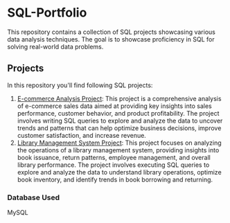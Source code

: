 # SQL-Portfolio
This repository contains a collection of SQL projects showcasing various data analysis techniques. The goal is to showcase proficiency in SQL for solving real-world data problems.
## Projects
In this repository you'll find following SQL projects:
1. [E-commerce Analysis Project](E-commerce-analysis): This project is a comprehensive analysis of e-commerce sales data aimed at providing key insights into sales performance, customer behavior, and product profitability. The project involves writing SQL queries to explore and analyze the data to uncover trends and patterns that can help optimize business decisions, improve customer satisfaction, and increase revenue.
2. [Library Management System Project](Library-Management-System-Analysis): This project focuses on analyzing the operations of a library management system, providing insights into book issuance, return patterns, employee management, and overall library performance. The project involves executing SQL queries to explore and analyze the data to understand library operations, optimize book inventory, and identify trends in book borrowing and returning.

### Database Used
MySQL


